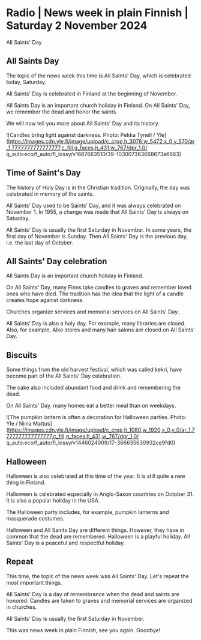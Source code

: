 # Radio \| News week in plain Finnish \| Saturday 2 November 2024

All Saints' Day

## All Saints Day

The topic of the news week this time is All Saints' Day, which is celebrated today, Saturday.

All Saints' Day is celebrated in Finland at the beginning of November.

All Saints Day is an important church holiday in Finland. On All Saints' Day, we remember the dead and honor the saints.

We will now tell you more about All Saints' Day and its history.

![Candles bring light against darkness. Photo: Pekka Tynell / Yle](https://images.cdn.yle.fi/image/upload/c_crop,h_3078,w_5472,x_0,y_570/ar_1.7777777777777777,c_fill,g_faces,h_431,w_767/dpr_1.0/ q_auto:eco/f_auto/fl_lossy/v1667663510/39-103007363668673a6663)

## Time of Saint's Day

The history of Holy Day is in the Christian tradition. Originally, the day was celebrated in memory of the saints.

All Saints' Day used to be Saints' Day, and it was always celebrated on November 1. In 1955, a change was made that All Saints' Day is always on Saturday.

All Saints' Day is usually the first Saturday in November. In some years, the first day of November is Sunday. Then All Saints' Day is the previous day, i.e. the last day of October.

## All Saints' Day celebration

All Saints Day is an important church holiday in Finland.

On All Saints' Day, many Finns take candles to graves and remember loved ones who have died. The tradition has the idea that the light of a candle creates hope against darkness.

Churches organize services and memorial services on All Saints' Day.

All Saints' Day is also a holy day. For example, many libraries are closed. Also, for example, Alko stores and many hair salons are closed on All Saints' Day.

## Biscuits

Some things from the old harvest festival, which was called kekri, have become part of the All Saints' Day celebration.

The cake also included abundant food and drink and remembering the dead.

On All Saints' Day, many homes eat a better meal than on weekdays.

![The pumpkin lantern is often a decoration for Halloween parties. Photo: Yle / Niina Mattus](https://images.cdn.yle.fi/image/upload/c_crop,h_1080,w_1920,x_0,y_0/ar_1.7777777777777777,c_fill,g_faces,h_431,w_767/dpr_1.0/ q_auto:eco/f_auto/fl_lossy/v1446024009/17-366635630932ce9fd0)

## Halloween

Halloween is also celebrated at this time of the year. It is still quite a new thing in Finland.

Halloween is celebrated especially in Anglo-Saxon countries on October 31. It is also a popular holiday in the USA.

The Halloween party includes, for example, pumpkin lanterns and masquerade costumes.

Halloween and All Saints Day are different things. However, they have in common that the dead are remembered. Halloween is a playful holiday. All Saints' Day is a peaceful and respectful holiday.

## Repeat

This time, the topic of the news week was All Saints' Day. Let's repeat the most important things.

All Saints' Day is a day of remembrance when the dead and saints are honored. Candles are taken to graves and memorial services are organized in churches.

All Saints' Day is usually the first Saturday in November.

This was news week in plain Finnish, see you again. Goodbye!

